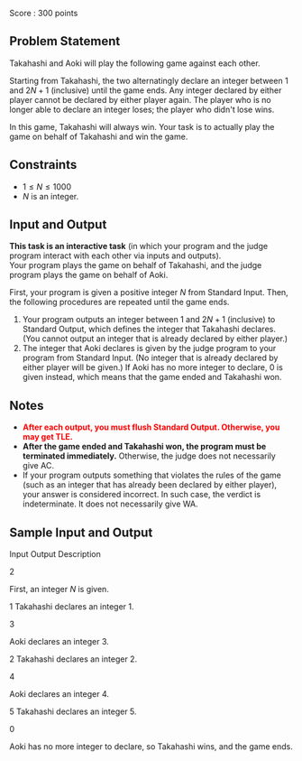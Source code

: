 Score : $300$ points

## Problem Statement

Takahashi and Aoki will play the following game against each other.

Starting from Takahashi, the two alternatingly declare an integer between $1$ and $2N+1$ (inclusive) until the game ends.
Any integer declared by either player cannot be declared by either player again.
The player who is no longer able to declare an integer loses; the player who didn't lose wins.

In this game, Takahashi will always win.
Your task is to actually play the game on behalf of Takahashi and win the game.

## Constraints

- $1 \leq N \leq 1000$
- $N$ is an integer.

## Input and Output

**This task is an interactive task** (in which your program and the judge program interact with each other via inputs and outputs).<br>
Your program plays the game on behalf of Takahashi, and the judge program plays the game on behalf of Aoki.

First, your program is given a positive integer $N$ from Standard Input.
Then, the following procedures are repeated until the game ends.

1. Your program outputs an integer between $1$ and $2N+1$ (inclusive) to Standard Output, which defines the integer that Takahashi declares.  (You cannot output an integer that is already declared by either player.)
2. The integer that Aoki declares is given by the judge program to your program from Standard Input.  (No integer that is already declared by either player will be given.)
If Aoki has no more integer to declare, $0$ is given instead, which means that the game ended and Takahashi won.

## Notes

- <span style="color:red">**After each output, you must flush Standard Output.  Otherwise, you may get TLE.**</span>
- **After the game ended and Takahashi won, the program must be terminated immediately.**  Otherwise, the judge does not necessarily give AC.
- If your program outputs something that violates the rules of the game (such as an integer that has already been declared by either player), your answer is considered incorrect.  In such case, the verdict is indeterminate.  It does not necessarily give WA.

## Sample Input and Output

Input
Output
Description

$2$

First, an integer $N$ is given.

$1$
Takahashi declares an integer $1$.

$3$

Aoki declares an integer $3$.

$2$
Takahashi declares an integer $2$.

$4$

Aoki declares an integer $4$.

$5$
Takahashi declares an integer $5$.

$0$

Aoki has no more integer to declare, so Takahashi wins, and the game ends.